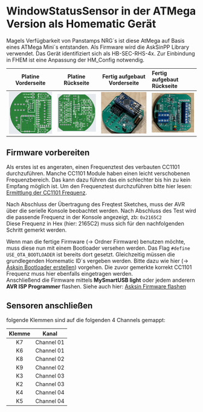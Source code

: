 # WindowStatusSensor in der ATMega Version als Homematic Gerät
Magels Verfügbarkeit von Panstamps NRG´s ist diese AtMega auf Basis eines ATMega Mini´s entstanden. Als Firmware wird die AskSinPP Library verwendet. Das Gerät identifiziert sich als HB-SEC-RHS-4x. Zur Einbindung in FHEM ist eine Anpassung der HM_Config notwendig.

Platine Vorderseite              |  Platine Rückseite             | Fertig aufgebaut Vorderseite      | Fertig aufgebaut Rückseite
:-------------------------------:|:------------------------------:|:---------------------------------:|:-----------------------------
![](CircuitFiles/front_1.3.png)  | ![](CircuitFiles/back_1.3.png) | ![](CircuitFiles/fertig_top1.jpeg) | ![](CircuitFiles/fertig_bottom1.jpeg)

## Firmware vorbereiten
Als erstes ist es angeraten, einen Frequenztest des verbauten CC1101 durchzuführen. Manche CC1101 Module haben einen leicht verschobenen Frequenzbereich. Das kann dazu führen das ein schlechter bis hin zu kein Empfang möglich ist. Um den Frequenztest durchzuführen bitte hier lesen: [Ermittlung der CC1101 Frequenz](https://asksinpp.de/Grundlagen/FAQ/Fehlerhafte_CC1101.html#ermittlung-der-cc1101-frequenz).  

Nach Abschluss der Übertragung des Freqtest Sketches, muss der AVR über die serielle Konsole beobachtet werden. Nach Abschluss des Test wird die passende Frequenz in der Konsole angezeigt, zb: <code>0x2165C2</code>  
Diese Frequenz in Hex (hier: 2165C2) muss sich für den nachfolgenden Schritt gemerkt werden. 

Wenn man die fertige Firmware (-> Ordner Firmware) benutzen möchte, muss diese nun mit einem Bootloader versehen werden. Das Flag <code>#define USE_OTA_BOOTLOADER</code> ist bereits dort gesetzt. Gleichzeitig müssen die grundlegenden Homematic ID´s vergeben werden. Bitte dazu wie hier (-> [Asksin Bootloader erstellen](https://asksinpp.de/Grundlagen/02_software.html#bootloader-erstellen)) vorgehen. Die zuvor gemerkte korrekt CC1101 Frequenz muss hier ebenfalls eingetragen werden.   
Anschließend die Firmware mittels **MySmartUSB light** oder jedem anderern **AVR ISP Programmer** flashen. Siehe auch hier: [Asksin Firmware flashen](https://asksinpp.de/Grundlagen/02_software.html#bootloader-flashen)

## Sensoren anschließen
folgende Klemmen sind auf die folgenden 4 Channels gemappt:  

| Klemme | Kanal |
|:------:|:-----:|
| K7 | Channel 01|
| K6 | Channel 01|
| K8 | Channel 02|
| K9 | Channel 02|
| K3 | Channel 03|
| K2 | Channel 03|
| K4 | Channel 04|
| K5 | Channel 04|